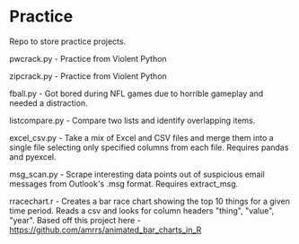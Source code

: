 # Practice
Repo to store practice projects.

pwcrack.py - Practice from Violent Python

zipcrack.py - Practice from Violent Python

fball.py - Got bored during NFL games due to horrible gameplay and needed a distraction.

listcompare.py - Compare two lists and identify overlapping items.

excel_csv.py - Take a mix of Excel and CSV files and merge them into a single file selecting only specified columns from each file.  Requires pandas and pyexcel.

msg_scan.py - Scrape interesting data points out of suspicious email messages from Outlook's .msg format.  Requires extract_msg.

rracechart.r - Creates a bar race chart showing the top 10 things for a given time period.  Reads a csv and looks for column headers "thing", "value", "year".  Based off this project here - https://github.com/amrrs/animated_bar_charts_in_R
